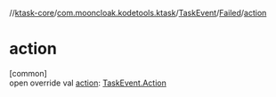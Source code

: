 //[ktask-core](../../../../index.md)/[com.mooncloak.kodetools.ktask](../../index.md)/[TaskEvent](../index.md)/[Failed](index.md)/[action](action.md)

# action

[common]\
open override val [action](action.md): [TaskEvent.Action](../-action/index.md)

